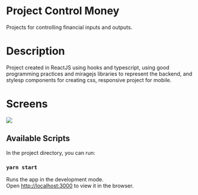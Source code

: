 # Project Control Money

Projects for controlling financial inputs and outputs.

# Description

Project created in ReactJS using hooks and typescript, using good programming practices and miragejs libraries to represent the backend, and stylesp components for creating css, responsive project for mobile.

# Screens

<img src="C:\Users\Neomode Dev\Desktop\screenshot\img-4.png" >

## Available Scripts

In the project directory, you can run:

### `yarn start`

Runs the app in the development mode.\
Open [http://localhost:3000](http://localhost:3000) to view it in the browser.



